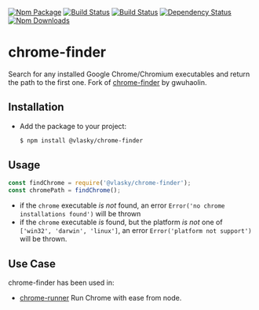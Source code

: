 [![Npm Package](https://img.shields.io/npm/v/chrome-finder.svg?style=flat-square)](https://www.npmjs.com/package/chrome-finder)
[![Build Status](https://img.shields.io/travis/gwuhaolin/chrome-finder.svg?style=flat-square)](https://travis-ci.org/gwuhaolin/chrome-finder)
[![Build Status](https://img.shields.io/appveyor/ci/gwuhaolin/chrome-finder.svg?style=flat-square)](https://ci.appveyor.com/project/gwuhaolin/chrome-finder)
[![Dependency Status](https://david-dm.org/gwuhaolin/chrome-finder.svg?style=flat-square)](https://npmjs.org/package/chrome-finder)
[![Npm Downloads](http://img.shields.io/npm/dm/chrome-finder.svg?style=flat-square)](https://www.npmjs.com/package/chrome-finder)

# chrome-finder

Search for any installed Google Chrome/Chromium executables and return the path to the first one. Fork of [chrome-finder](https://github.com/gwuhaolin/chrome-finder/) by gwuhaolin.

## Installation

* Add the package to your project:
  ```bash
  $ npm install @vlasky/chrome-finder
  ```

## Usage

```js
const findChrome = require('@vlasky/chrome-finder');
const chromePath = findChrome();
```

 - if the `chrome` executable *is not* found, an error `Error('no chrome installations found')` will be thrown
 - if the `chrome` executable *is*     found, but the platform *is not* one of `['win32', 'darwin', 'linux']`, an error `Error('platform not support')` will be thrown.

## Use Case

chrome-finder has been used in:
- [chrome-runner](https://github.com/gwuhaolin/chrome-runner) Run Chrome with ease from node.
